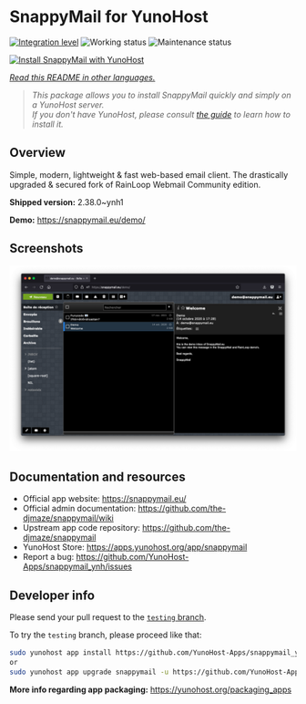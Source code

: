 <!--
N.B.: This README was automatically generated by <https://github.com/YunoHost/apps/tree/master/tools/readme_generator>
It shall NOT be edited by hand.
-->

# SnappyMail for YunoHost

[![Integration level](https://dash.yunohost.org/integration/snappymail.svg)](https://ci-apps.yunohost.org/ci/apps/snappymail/) ![Working status](https://ci-apps.yunohost.org/ci/badges/snappymail.status.svg) ![Maintenance status](https://ci-apps.yunohost.org/ci/badges/snappymail.maintain.svg)

[![Install SnappyMail with YunoHost](https://install-app.yunohost.org/install-with-yunohost.svg)](https://install-app.yunohost.org/?app=snappymail)

*[Read this README in other languages.](./ALL_README.md)*

> *This package allows you to install SnappyMail quickly and simply on a YunoHost server.*  
> *If you don't have YunoHost, please consult [the guide](https://yunohost.org/install) to learn how to install it.*

## Overview

Simple, modern, lightweight & fast web-based email client. The drastically upgraded & secured fork of RainLoop Webmail Community edition.


**Shipped version:** 2.38.0~ynh1

**Demo:** <https://snappymail.eu/demo/>

## Screenshots

![Screenshot of SnappyMail](./doc/screenshots/screenshot.png)

## Documentation and resources

- Official app website: <https://snappymail.eu/>
- Official admin documentation: <https://github.com/the-djmaze/snappymail/wiki>
- Upstream app code repository: <https://github.com/the-djmaze/snappymail>
- YunoHost Store: <https://apps.yunohost.org/app/snappymail>
- Report a bug: <https://github.com/YunoHost-Apps/snappymail_ynh/issues>

## Developer info

Please send your pull request to the [`testing` branch](https://github.com/YunoHost-Apps/snappymail_ynh/tree/testing).

To try the `testing` branch, please proceed like that:

```bash
sudo yunohost app install https://github.com/YunoHost-Apps/snappymail_ynh/tree/testing --debug
or
sudo yunohost app upgrade snappymail -u https://github.com/YunoHost-Apps/snappymail_ynh/tree/testing --debug
```

**More info regarding app packaging:** <https://yunohost.org/packaging_apps>

